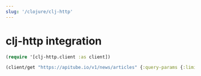 ```yaml
---
slug: '/clojure/clj-http'
---
```


# clj-http integration

```clojure
(require '[clj-http.client :as client])

(client/get "https://apitube.io/v1/news/articles" {:query-params {:limit "50", :api_key: "YOUR_API_KEY"}})
```
